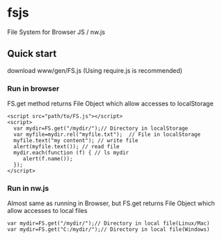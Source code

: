 # fsjs
File System for Browser JS / nw.js

## Quick start
download www/gen/FS.js
(Using require.js is recommended)

### Run in browser
FS.get method returns File Object which allow accesses to localStorage

```
<script src="path/to/FS.js"></script>
<script>
  var mydir=FS.get("/mydir/");// Directory in localStorage
  var myfile=mydir.rel("myfile.txt");  // File in localStorage
  myfile.text("my content"); // write file
  alert(myfile.text()); // read file
  mydir.each(function (f) { // ls mydir
     alert(f.name());
  });
</script>
```

### Run in nw.js
Almost same as running in Browser, but FS.get returns File Object which allow accesses to local files

```
var mydir=FS.get("/mydir/");// Directory in local file(Linux/Mac)
var mydir=FS.get("C:/mydir/");// Directory in local file(Windows)
```


